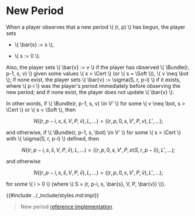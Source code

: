 $$
\newcommand \Soft {\mathit{soft}}
\newcommand \Cert {\mathit{cert}}
\newcommand \Bundle {\mathrm{Bundle}}
$$

# New Period

When a player observes that a new period \\( (r, p) \\) has begun, the player sets

- \\( \bar{s} := s \\),

- \\( s := 0 \\).

Also, the player sets \\( \bar{v} := v \\) if the player has observed \\( \Bundle(r, p-1, s, v) \\)
given some values \\( s > \Cert \\) (or \\( s = \Soft \\)), \\( v \neq \bot \\);
if none exist, the player sets \\( \bar{v} := \sigma(S, r, p-i) \\) if it exists,
where \\( p-i \\) was the player's period immediately before observing the new period;
and if none exist, the player does not update \\( \bar{v} \\).

In other words, if \\( \Bundle(r, p-1, s, v) \in V' \\) for some \\( v \neq \bot, s > \Cert \\)
or \\( s = \Soft \\), then

$$
N((r, p-i, s, \bar{s}, V, P, \bar{v}), L, \ldots)
= ((r, p, 0, s, V', P, v), L', \ldots);
$$

and otherwise, if \\( \Bundle(r, p-1, s, \bot) \in V' \\) for some \\( s > \Cert \\)
with \\( \sigma(S, r, p-i) \\) defined, then

$$
N((r, p-i, s, \bar{s}, V, P, \bar{v}), L, \ldots)
= ((r, p, 0, s, V', P, \sigma(S, r, p-i)), L', \ldots);
$$

and otherwise

$$
N((r, p-i, s, \bar{s}, V, P, \bar{v}), L, \ldots)
= ((r, p, 0, s, V', P, \bar{v}), L', \ldots);
$$

for some \\( i > 0 \\) (where \\( S = (r, p-i, s, \bar{s}, V, P, \bar{v}) \\)).

{{#include ../_include/styles.md:impl}}
> New period [reference implementation](https://github.com/algorand/go-algorand/blob/b6e5bcadf0ad3861d4805c51cbf3f695c38a93b7/agreement/player.go#L411).
